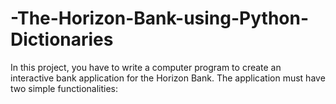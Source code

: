 # -The-Horizon-Bank-using-Python-Dictionaries
In this project, you have to write a computer program to create an interactive bank application for the Horizon Bank. The application must have two simple functionalities:
